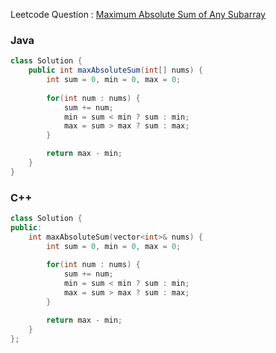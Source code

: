 Leetcode Question : [Maximum Absolute Sum of Any Subarray](https://leetcode.com/problems/maximum-absolute-sum-of-any-subarray/)

### Java
```java
class Solution {
    public int maxAbsoluteSum(int[] nums) {
        int sum = 0, min = 0, max = 0;
        
        for(int num : nums) {
            sum += num;
            min = sum < min ? sum : min;
            max = sum > max ? sum : max;
        }

        return max - min;
    }
}
```

### C++
```cpp
class Solution {
public:
    int maxAbsoluteSum(vector<int>& nums) {
        int sum = 0, min = 0, max = 0;
        
        for(int num : nums) {
            sum += num;
            min = sum < min ? sum : min;
            max = sum > max ? sum : max;
        }

        return max - min;
    }
};
```
